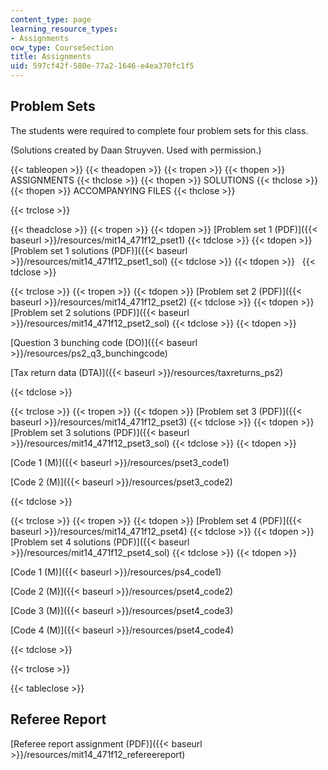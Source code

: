 ```yaml
---
content_type: page
learning_resource_types:
- Assignments
ocw_type: CourseSection
title: Assignments
uid: 597cf42f-580e-77a2-1646-e4ea370fc1f5
---
```


Problem Sets
------------

The students were required to complete four problem sets for this class.

(Solutions created by Daan Struyven. Used with permission.)

{{< tableopen >}}
{{< theadopen >}}
{{< tropen >}}
{{< thopen >}}
ASSIGNMENTS
{{< thclose >}}
{{< thopen >}}
SOLUTIONS
{{< thclose >}}
{{< thopen >}}
ACCOMPANYING FILES
{{< thclose >}}

{{< trclose >}}

{{< theadclose >}}
{{< tropen >}}
{{< tdopen >}}
[Problem set 1 (PDF)]({{< baseurl >}}/resources/mit14_471f12_pset1)
{{< tdclose >}}
{{< tdopen >}}
[Problem set 1 solutions (PDF)]({{< baseurl >}}/resources/mit14_471f12_pset1_sol)
{{< tdclose >}}
{{< tdopen >}}
 
{{< tdclose >}}

{{< trclose >}}
{{< tropen >}}
{{< tdopen >}}
[Problem set 2 (PDF)]({{< baseurl >}}/resources/mit14_471f12_pset2)
{{< tdclose >}}
{{< tdopen >}}
[Problem set 2 solutions (PDF)]({{< baseurl >}}/resources/mit14_471f12_pset2_sol)
{{< tdclose >}}
{{< tdopen >}}


[Question 3 bunching code (DO)]({{< baseurl >}}/resources/ps2_q3_bunchingcode)

[Tax return data (DTA)]({{< baseurl >}}/resources/taxreturns_ps2)


{{< tdclose >}}

{{< trclose >}}
{{< tropen >}}
{{< tdopen >}}
[Problem set 3 (PDF)]({{< baseurl >}}/resources/mit14_471f12_pset3)
{{< tdclose >}}
{{< tdopen >}}
[Problem set 3 solutions (PDF)]({{< baseurl >}}/resources/mit14_471f12_pset3_sol)
{{< tdclose >}}
{{< tdopen >}}


[Code 1 (M)]({{< baseurl >}}/resources/pset3_code1)

[Code 2 (M)]({{< baseurl >}}/resources/pset3_code2)


{{< tdclose >}}

{{< trclose >}}
{{< tropen >}}
{{< tdopen >}}
[Problem set 4 (PDF)]({{< baseurl >}}/resources/mit14_471f12_pset4)
{{< tdclose >}}
{{< tdopen >}}
[Problem set 4 solutions (PDF)]({{< baseurl >}}/resources/mit14_471f12_pset4_sol)
{{< tdclose >}}
{{< tdopen >}}


[Code 1 (M)]({{< baseurl >}}/resources/ps4_code1)

[Code 2 (M)]({{< baseurl >}}/resources/pset4_code2)

[Code 3 (M)]({{< baseurl >}}/resources/pset4_code3)

[Code 4 (M)]({{< baseurl >}}/resources/pset4_code4)


{{< tdclose >}}

{{< trclose >}}

{{< tableclose >}}

Referee Report
--------------

[Referee report assignment (PDF)]({{< baseurl >}}/resources/mit14_471f12_refereereport)